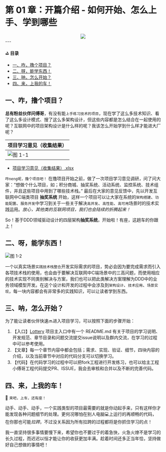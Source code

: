 # 第 01 章：开篇介绍 - 如何开始、怎么上手、学到哪些

<div align="center">
    <img src="https://codechina.csdn.net/KnowledgePlanet/Lottery/-/raw/master/doc/assets/img/1-00.png">
</div>
---

⛳ **目录**

- [一、咋，撸个项目？](https://codechina.csdn.net/KnowledgePlanet/Lottery/-/blob/master/doc/notes/%E7%AC%AC%2001%20%E7%AB%A0%EF%BC%9A%E5%BC%80%E7%AF%87%E4%BB%8B%E7%BB%8D%20-%20%E6%80%8E%E4%B9%88%E4%B8%8A%E6%89%8B%E3%80%81%E5%AD%A6%E5%88%B0%E5%93%AA%E4%BA%9B.md#%E4%B8%80%E5%92%8B%E6%92%B8%E4%B8%AA%E9%A1%B9%E7%9B%AE)
- [二、呀，能学东西！](https://codechina.csdn.net/KnowledgePlanet/Lottery/-/blob/master/doc/notes/%E7%AC%AC%2001%20%E7%AB%A0%EF%BC%9A%E5%BC%80%E7%AF%87%E4%BB%8B%E7%BB%8D%20-%20%E6%80%8E%E4%B9%88%E4%B8%8A%E6%89%8B%E3%80%81%E5%AD%A6%E5%88%B0%E5%93%AA%E4%BA%9B.md#%E4%BA%8C%E5%91%80%E8%83%BD%E5%AD%A6%E4%B8%9C%E8%A5%BF)
- [三、呐，怎么开始？](https://codechina.csdn.net/KnowledgePlanet/Lottery/-/blob/master/doc/notes/%E7%AC%AC%2001%20%E7%AB%A0%EF%BC%9A%E5%BC%80%E7%AF%87%E4%BB%8B%E7%BB%8D%20-%20%E6%80%8E%E4%B9%88%E4%B8%8A%E6%89%8B%E3%80%81%E5%AD%A6%E5%88%B0%E5%93%AA%E4%BA%9B.md#%E4%B8%89%E5%91%90%E6%80%8E%E4%B9%88%E5%BC%80%E5%A7%8B)
- [四、来，上我的车！](https://codechina.csdn.net/KnowledgePlanet/Lottery/-/blob/master/doc/notes/%E7%AC%AC%2001%20%E7%AB%A0%EF%BC%9A%E5%BC%80%E7%AF%87%E4%BB%8B%E7%BB%8D%20-%20%E6%80%8E%E4%B9%88%E4%B8%8A%E6%89%8B%E3%80%81%E5%AD%A6%E5%88%B0%E5%93%AA%E4%BA%9B.md#%E5%9B%9B%E6%9D%A5%E4%B8%8A%E6%88%91%E7%9A%84%E8%BD%A6)

## 一、咋，撸个项目？

**总有粉丝伙伴问傅哥**，有没有能`上手练习技术的项目`，现在学了这么多技术知识、看了这么多设计模式、搜了这么多架构设计，但这些内容都是怎么结合在一起使用的呢？互联网中的项目架构设计是什么样的呢？我该怎么开始学到什么样才能进大厂呢？

|  项目学习意见（收集结果）    |
| ---- |
|   ![图 1-1](https://codechina.csdn.net/KnowledgePlanet/Lottery/-/raw/master/doc/assets/img/1-01.png)   |

- [项目学习意见（收集结果）.xlsx](https://codechina.csdn.net/KnowledgePlanet/Lottery/-/blob/master/doc/assets/excel/%E9%A1%B9%E7%9B%AE%E5%AD%A6%E4%B9%A0%E6%84%8F%E8%A7%81%EF%BC%88%E6%94%B6%E9%9B%86%E7%BB%93%E6%9E%9C%EF%BC%89.xlsx)

`咋neng呢，撸个项目吧！` 在撸项目开始之前，做了一次项目学习意见调研，问了问大家：“想做个什么项目，如；积分商城、抽奖系统、活动系统、监控系统、技术组件，并且这些项目中用到了哪些技术栈。” 最后在大家的意见反馈中，先以开发互联网中C端类项目 **抽奖系统** 开始，这样一个项目可以让大家在系统的`架构搭建`、`功能配置`、`服务开发`中学习到关于一些关于解决`高并发`、`高性能`、`高可用`场景时的技术实践运用。*放心，其他类的互联网项目，我们也会陆续的折腾起来！*

So！基于DDD领域驱动设计的四层架构**抽奖系统**，开始啦！有座，这趟车的你跟上！

## 二、呀，能学东西！

![图 1-2](https://codechina.csdn.net/KnowledgePlanet/Lottery/-/raw/master/doc/assets/img/1-02.png)

一个以真实场景`实践技术栈整合`开发实际需求的项目，势必会因为要完成需求而引入各项技术栈的使用，也会由于要解决互联网中C端场景中的三高问题，而使用相应的技术实现不同类别解决与方案，我们也可以把此类解决方案理解为DDD中的业务领域模型开发。在这个设计和开发的过程中会涉及到`架构设计`、`技术应用`、`场景实现`，每一块内容都会有非常多的实践知识，可以让读者学到东西。

## 三、呐，怎么开始？   

为了能让读者伙伴快速🔜进入项目学习，可以按照下面的步骤开始：

1. 【入口】[Lottery](https://codechina.csdn.net/KnowledgePlanet/Lottery) 项目主入口中有一个 README.md 有关于项目的学习说明、开发规范、章节目录和问题交流提交issue说明以及群内交流，在学习的过程中可以参考使用。
2. 【文章】每一个章节内容中都会包括；需求、实现、验证、细节，四块内容的介绍，以及当前章节中对应的代码分支可以切换学习。
3. 【代码】在代码学习的过程中可以把fork工程进行开发练习，也可以给主工程小傅哥工程代码提交PR、ISSUE，我会去审核和合并以及不断的完善代码。

## 四、来，上我的车！

🚌 `来吧，上车，还有座！`

动手、动手、动手，一个实践类型的项目最需要的就是你动起手来，只有这样你才能发现各种问题细节的处理。更何况哪怕在别人电脑💻上运行的再顺畅的代码，在你那也可能*拉跨*，不过没关系因为所有拉跨的过程都将是你抓住学习的点！

我一直坚持很多事情要慢下来，希望你也不要过于的着急快，火急火燎不是学习的长久过程，而迟迟以恒才能让你的收获更加丰满。趁着时间还多正当年恰，坚持做好自己想做的事情吧！